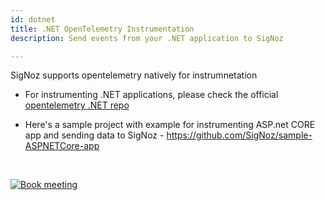 ```yaml
---
id: dotnet
title: .NET OpenTelemetry Instrumentation
description: Send events from your .NET application to SigNoz

---
```


SigNoz supports opentelemetry natively for instrumnetation

- For instrumenting .NET applications, please check the official [opentelemetry .NET repo](https://github.com/open-telemetry/opentelemetry-dotnet)

- Here's a sample project with example for instrumenting ASP.net CORE app and sending data to SigNoz - https://github.com/SigNoz/sample-ASPNETCore-app

<p>&nbsp;</p>

<p align="center">

[![Book meeting](/img/docs/ZoomCTA1.png)](https://calendly.com/pranay-signoz/instrumentation-office-hrs)

</p>